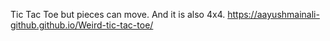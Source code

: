 Tic Tac Toe but pieces can move. And it is also 4x4.
https://aayushmainali-github.github.io/Weird-tic-tac-toe/
